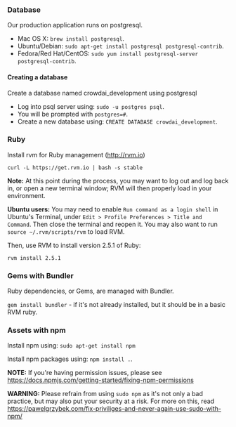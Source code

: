 ### Database

Our production application runs on postgresql.

* Mac OS X: `brew install postgresql`.
* Ubuntu/Debian: `sudo apt-get install postgresql postgresql-contrib`.
* Fedora/Red Hat/CentOS: `sudo yum install postgresql-server postgresql-contrib`.

#### Creating a database

Create a database named crowdai_development using postgresql

* Log into psql server using: `sudo -u postgres psql`.
* You will be prompted with `postgres=#`.
* Create a new database using: `CREATE DATABASE crowdai_development`.

### Ruby

Install rvm for Ruby management (http://rvm.io)

`curl -L https://get.rvm.io | bash -s stable`

**Note:** At this point during the process, you may want to log out and log back in, or open a new terminal window; RVM will then properly load in your environment.

**Ubuntu users:** You may need to enable `Run command as a login shell` in Ubuntu's Terminal, under `Edit > Profile Preferences > Title and Command`. Then close the terminal and reopen it. You may also want to run `source ~/.rvm/scripts/rvm` to load RVM.

Then, use RVM to install version 2.5.1 of Ruby:

`rvm install 2.5.1`


### Gems with Bundler

Ruby dependencies, or Gems, are managed with Bundler. 

`gem install bundler` - if it's not already installed, but it should be in a basic RVM ruby. 


### Assets with npm

Install npm using: `sudo apt-get install npm`

Install npm packages using: `npm install .`.

**NOTE:** If you're having permission issues, please see https://docs.npmjs.com/getting-started/fixing-npm-permissions

**WARNING:** Please refrain from using `sudo npm` as it's not only a bad practice, but may also put your security at a risk. For more on this, read https://pawelgrzybek.com/fix-priviliges-and-never-again-use-sudo-with-npm/
